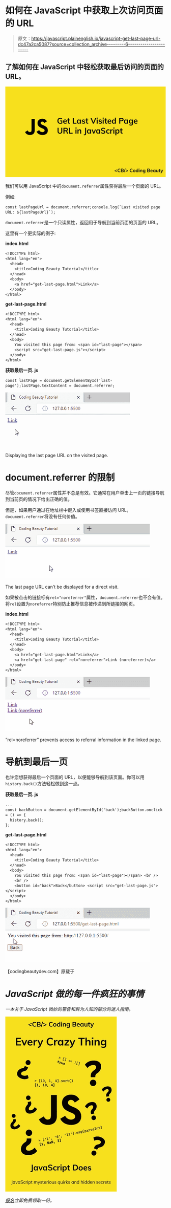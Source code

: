 # 如何在 JavaScript 中获取上次访问页面的 URL

> 原文：<https://javascript.plainenglish.io/javascript-get-last-page-url-dc47a2ca5087?source=collection_archive---------6----------------------->

## 了解如何在 JavaScript 中轻松获取最后访问的页面的 URL。

![](img/40f42d7e81bcea71347f03792fda4753.png)

我们可以用 JavaScript 中的`document.referrer`属性获得最后一个页面的 URL。

例如:

```
const lastPageUrl = document.referrer;console.log(`Last visited page URL: ${lastPageUrl}`);
```

`document.referrer`是一个只读属性，返回用于导航到当前页面的页面的 URL。

这里有一个更实际的例子:

**index.html**

```
<!DOCTYPE html>
<html lang="en">
  <head>
    <title>Coding Beauty Tutorial</title>
  </head>
  <body>
    <a href="get-last-page.html">Link</a>
  </body>
</html>
```

**get-last-page.html**

```
<!DOCTYPE html>
<html lang="en">
  <head>
    <title>Coding Beauty Tutorial</title>
  </head>
  <body>
    You visited this page from: <span id="last-page"></span>
    <script src="get-last-page.js"></script>
  </body>
</html>
```

**获取最后一页. js**

```
const lastPage = document.getElementById('last-page');lastPage.textContent = document.referrer;
```

![](img/adddee1b243e20f2d9098ef3785fad55.png)

Displaying the last page URL on the visited page.

# document.referrer 的限制

尽管`document.referrer`属性并不总是有效。它通常在用户单击上一页的链接导航到当前页的情况下给出正确的值。

但是，如果用户通过在地址栏中键入或使用书签直接访问 URL，`document.referrer`将没有任何价值。

![](img/aea6510b9e082d9475e4aaa1c29b0b23.png)

The last page URL can’t be displayed for a direct visit.

如果被点击的链接标有`rel="noreferrer"`属性，`document.referrer`也不会有值。将`rel`设置为`noreferrer`特别防止推荐信息被传递到所链接的网页。

**index.html**

```
<!DOCTYPE html>
<html lang="en">
  <head>
    <title>Coding Beauty Tutorial</title>
  </head>
  <body>
    <a href="get-last-page.html">Link</a>
    <a href="get-last-page" rel="noreferrer">Link (noreferrer)</a>
  </body>
</html>
```

![](img/926cf9530233d439d4d55f6a0241bbcd.png)

“rel=noreferrer” prevents access to referral information in the linked page.

# 导航到最后一页

也许您想获得最后一个页面的 URL，以便能够导航到该页面。你可以用`history.back()`方法轻松做到这一点。

**获取最后一页. js**

```
...
const backButton = document.getElementById('back');backButton.onclick = () => {
  history.back();
};
```

**get-last-page.html**

```
<!DOCTYPE html>
<html lang="en">
  <head>
    <title>Coding Beauty Tutorial</title>
  </head>
  <body>
    You visited this page from: <span id="last-page"></span> <br />
    <br />
    <button id="back">Back</button> <script src="get-last-page.js"></script>
  </body>
</html>
```

![](img/59688ca0c6246f5eead2e098a2c38928.png)

【codingbeautydev.com】原载于[](https://cbdev.link/871b4c)

# *JavaScript 做的每一件疯狂的事情*

*一本关于 JavaScript 微妙的警告和鲜为人知的部分的迷人指南。*

*![](img/143ee152ba78025ea8643ba5b9726a20.png)*

*[报名](https://cbdev.link/d3c4eb)立即免费领取一份。*